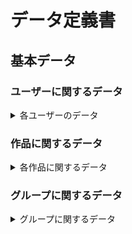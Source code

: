 # データ定義書

## 基本データ

### ユーザーに関するデータ
<details><summary>各ユーザーのデータ</summary>
<ul>
<li>ユーザー名</li> 
<li>userId</li>
<li>ユーザーの登録情報
    <details><summary>想定されるデータの種類</summary>
    <ul>
        <li>メールアドレス</li>
        <li>他コンテンツへのリンク等（複数・可変）</li>
    </ul>
    </details>
</li>
<li>ユーザーのアイコン画像</li>
<li>ユーザーの自己紹介文</li>
<li>フォローに関する情報
    <details><summary>想定されるデータの種類</summary>
    <ul>
        <li>フォロワーのID（複数・可変）</li>
        <li>フォローしているユーザーのID（複数・可変）</li>
    </ul>
    </details>
</li>
<li>チャットに関する情報
    <details><summary>想定されるデータの種類</summary>
    <ul>
        <li>チャットをしたことあるユーザーorグループorグループのID（複数・可変）</li>
        <li>各チャット内における情報（複数・可変）
            <details><summary>想定されるデータの種類</summary>
                <ul>
                    <li>しゃべったユーザーのID（複数・可変）</li>
                    <li>しゃべった内容（複数・可変）</li>
                    <li>しゃべった日時（最終更新日さえ示せばいいので１つのでーたのみ保持）</li>
                </ul>
            </details>
        </li>
    </ul>
    </details>
</li>
</ul> 
</details>

### 作品に関するデータ
<details><summary>各作品に関するデータ</summary>
<ul>
<li>作品タイトル（単一）</li>
<li>作品ID</li>
<li>作品の実データ（複数・可変）<br>
    <details><summary>想定されるデータの種類</summary>
    <ul>
        <li>動画(mp4)</li>
        <li>画像(png,gif,jpg)</li>
        <li>音楽(mp3)</li>
        <li>プログラム[コード]（できれば）</li>
        <li>3Dモデル（できれば）</li>
    </ul>
    </details>
</li>
<li>投稿者（ユーザー）による説明（単一）</li>
<li>投稿日時</li>
<li>著者（ユーザー）（複数・可変）</li>
<li>タグ（複数・可変）</li>
<li>お気に入りしたユーザー[userIdを保存]（複数・可変）</li>
<li>コメント<br>
    <details><summary>想定されるデータの種類</summary>
    <ul>
        <li>メッセージを送ったユーザー(userId)</li>
        <li>コメントの内容</li>
    </ul>
    </details>
</li>
</ul> 
</details>

### グループに関するデータ
<details><summary>グループに関するデータ</summary>
<ul>
<li>グループ名（単一）</li>
<li>グループ作品の作品ID複数・可変）</li>
<li>グループに関する説明（単一）</li>
<li>活動開始日時</li>
<li>参加ユーザー（userID）（複数・可変）</li>
<li>タグ（複数・可変）</li>
<li>活動報告に関するデータ
    <details><summary>想定されるデータの種類</summary>
    <ul>
        <li>報告タイトル</li>
        <li>報告内容</li>
        <li>投稿日時</li>
    </ul>
    </details>
</li>
<li>重要報告</li>
</ul> 
</details>